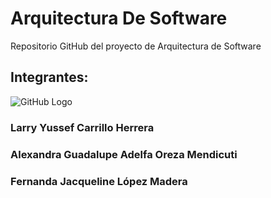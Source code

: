 # Arquitectura De Software
Repositorio GitHub del proyecto de Arquitectura de Software

## Integrantes: 

![GitHub Logo](arquitecturaDeSoftware/imagenes/img_Larry.jpg)
### Larry Yussef Carrillo Herrera 

### Alexandra Guadalupe Adelfa Oreza Mendicuti

### Fernanda Jacqueline López Madera
